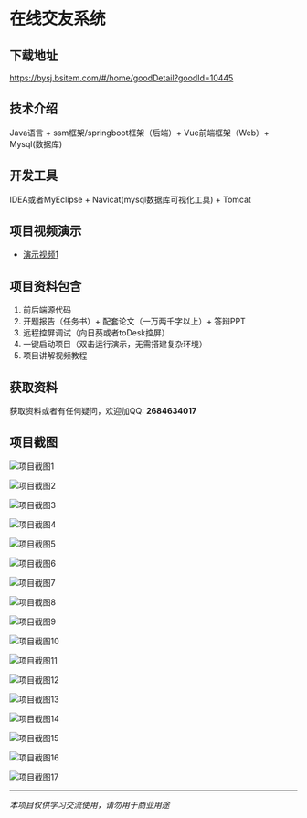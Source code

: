 # 在线交友系统

## 下载地址
https://bysj.bsitem.com/#/home/goodDetail?goodId=10445

## 技术介绍
Java语言 + ssm框架/springboot框架（后端）+ Vue前端框架（Web）+ Mysql(数据库)

## 开发工具
IDEA或者MyEclipse + Navicat(mysql数据库可视化工具) + Tomcat

## 项目视频演示
- [演示视频1](https://graduation-images.oss-cn-beijing.aliyuncs.com/videos/828%E5%A5%97ssm%E5%BD%95%E5%83%8F/10445_ssm289%E5%9C%A8%E7%BA%BF%E4%BA%A4%E5%8F%8B%E7%B3%BB%E7%BB%9F%2Bvue%E5%BD%95%E5%83%8F.mp4)

## 项目资料包含
1. 前后端源代码
2. 开题报告（任务书）+ 配套论文（一万两千字以上）+ 答辩PPT
3. 远程控屏调试（向日葵或者toDesk控屏）
4. 一键启动项目（双击运行演示，无需搭建复杂环境）
5. 项目讲解视频教程

## 获取资料
获取资料或者有任何疑问，欢迎加QQ: **2684634017**

## 项目截图
![项目截图1](https://graduation-images.oss-cn-beijing.aliyuncs.com/图片/10445/毕设论坛项目主图.jpg)

![项目截图2](https://graduation-images.oss-cn-beijing.aliyuncs.com/图片/10445/1.png)

![项目截图3](https://graduation-images.oss-cn-beijing.aliyuncs.com/图片/10445/2.png)

![项目截图4](https://graduation-images.oss-cn-beijing.aliyuncs.com/图片/10445/3.png)

![项目截图5](https://graduation-images.oss-cn-beijing.aliyuncs.com/图片/10445/4.png)

![项目截图6](https://graduation-images.oss-cn-beijing.aliyuncs.com/图片/10445/5.png)

![项目截图7](https://graduation-images.oss-cn-beijing.aliyuncs.com/图片/10445/6.png)

![项目截图8](https://graduation-images.oss-cn-beijing.aliyuncs.com/图片/10445/7.png)

![项目截图9](https://graduation-images.oss-cn-beijing.aliyuncs.com/图片/10445/8.png)

![项目截图10](https://graduation-images.oss-cn-beijing.aliyuncs.com/图片/10445/9.png)

![项目截图11](https://graduation-images.oss-cn-beijing.aliyuncs.com/图片/10445/10.png)

![项目截图12](https://graduation-images.oss-cn-beijing.aliyuncs.com/图片/10445/11.png)

![项目截图13](https://graduation-images.oss-cn-beijing.aliyuncs.com/图片/10445/12.png)

![项目截图14](https://graduation-images.oss-cn-beijing.aliyuncs.com/图片/10445/13.png)

![项目截图15](https://graduation-images.oss-cn-beijing.aliyuncs.com/图片/10445/14.png)

![项目截图16](https://graduation-images.oss-cn-beijing.aliyuncs.com/图片/10445/15.png)

![项目截图17](https://graduation-images.oss-cn-beijing.aliyuncs.com/图片/10445/16.png)

---
*本项目仅供学习交流使用，请勿用于商业用途*
